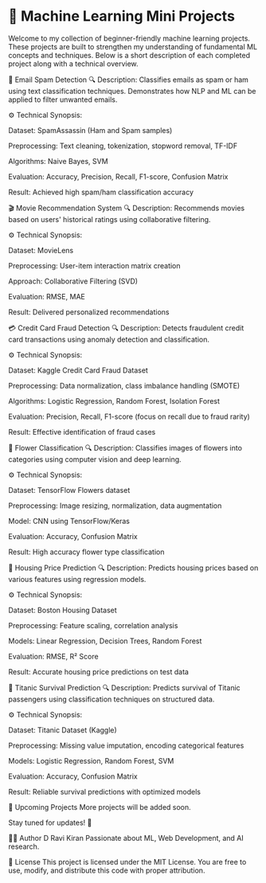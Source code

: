 # 🧠 Machine Learning Mini Projects

Welcome to my collection of beginner-friendly machine learning projects. These projects are built to strengthen my understanding of fundamental ML concepts and techniques. Below is a short description of each completed project along with a technical overview.

📧 Email Spam Detection
🔍 Description:
Classifies emails as spam or ham using text classification techniques. Demonstrates how NLP and ML can be applied to filter unwanted emails.

⚙️ Technical Synopsis:

Dataset: SpamAssassin (Ham and Spam samples)

Preprocessing: Text cleaning, tokenization, stopword removal, TF-IDF

Algorithms: Naive Bayes, SVM

Evaluation: Accuracy, Precision, Recall, F1-score, Confusion Matrix

Result: Achieved high spam/ham classification accuracy

🎬 Movie Recommendation System
🔍 Description:
Recommends movies based on users' historical ratings using collaborative filtering.

⚙️ Technical Synopsis:

Dataset: MovieLens

Preprocessing: User-item interaction matrix creation

Approach: Collaborative Filtering (SVD)

Evaluation: RMSE, MAE

Result: Delivered personalized recommendations

💳 Credit Card Fraud Detection
🔍 Description:
Detects fraudulent credit card transactions using anomaly detection and classification.

⚙️ Technical Synopsis:

Dataset: Kaggle Credit Card Fraud Dataset

Preprocessing: Data normalization, class imbalance handling (SMOTE)

Algorithms: Logistic Regression, Random Forest, Isolation Forest

Evaluation: Precision, Recall, F1-score (focus on recall due to fraud rarity)

Result: Effective identification of fraud cases

🌼 Flower Classification
🔍 Description:
Classifies images of flowers into categories using computer vision and deep learning.

⚙️ Technical Synopsis:

Dataset: TensorFlow Flowers dataset

Preprocessing: Image resizing, normalization, data augmentation

Model: CNN using TensorFlow/Keras

Evaluation: Accuracy, Confusion Matrix

Result: High accuracy flower type classification

🏡 Housing Price Prediction
🔍 Description:
Predicts housing prices based on various features using regression models.

⚙️ Technical Synopsis:

Dataset: Boston Housing Dataset

Preprocessing: Feature scaling, correlation analysis

Models: Linear Regression, Decision Trees, Random Forest

Evaluation: RMSE, R² Score

Result: Accurate housing price predictions on test data

🚢 Titanic Survival Prediction
🔍 Description:
Predicts survival of Titanic passengers using classification techniques on structured data.

⚙️ Technical Synopsis:

Dataset: Titanic Dataset (Kaggle)

Preprocessing: Missing value imputation, encoding categorical features

Models: Logistic Regression, Random Forest, SVM

Evaluation: Accuracy, Confusion Matrix

Result: Reliable survival predictions with optimized models

🚧 Upcoming Projects
More projects will be added soon.

Stay tuned for updates! 🚀

🙋‍♂️ Author
D Ravi Kiran
Passionate about ML, Web Development, and AI research.

📄 License
This project is licensed under the MIT License.
You are free to use, modify, and distribute this code with proper attribution.


